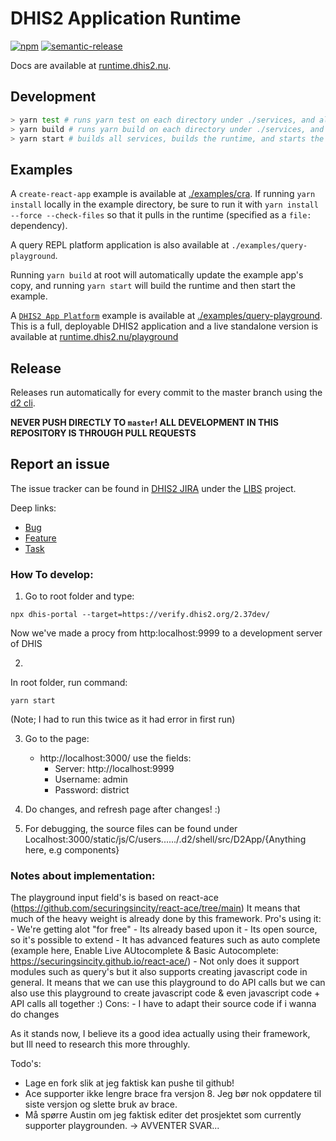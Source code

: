 # DHIS2 Application Runtime

[![npm](https://img.shields.io/npm/v/@dhis2/app-runtime.svg)](https://www.npmjs.com/package/@dhis2/app-runtime)
[![semantic-release](https://img.shields.io/badge/%20%20%F0%9F%93%A6%F0%9F%9A%80-semantic--release-e10079.svg)](https://github.com/semantic-release/semantic-release)

Docs are available at [runtime.dhis2.nu](https://runtime.dhis2.nu).

## Development

```sh
> yarn test # runs yarn test on each directory under ./services, and also in ./runtime
> yarn build # runs yarn build on each directory under ./services, and then in ./runtime
> yarn start # builds all services, builds the runtime, and starts the query playground server
```

## Examples

A `create-react-app` example is available at [./examples/cra](./examples/cra). If running `yarn install` locally in the example directory, be sure to run it with `yarn install --force --check-files` so that it pulls in the runtime (specified as a `file:` dependency).

A query REPL platform application is also available at `./examples/query-playground`.

Running `yarn build` at root will automatically update the example app's copy, and running `yarn start` will build the runtime and then start the example.

A [`DHIS2 App Platform`](https://platform.dhis2.nu) example is available at [./examples/query-playground](./examples/query-playground). This is a full, deployable DHIS2 application and a live standalone version is available at [runtime.dhis2.nu/playground](https://runtime.dhis2.nu/playground)

## Release

Releases run automatically for every commit to the master branch using the [d2 cli](https://github.com/dhis2/cli).

**NEVER PUSH DIRECTLY TO `master`! ALL DEVELOPMENT IN THIS REPOSITORY IS THROUGH PULL REQUESTS**

## Report an issue

The issue tracker can be found in [DHIS2 JIRA](https://jira.dhis2.org)
under the [LIBS](https://jira.dhis2.org/projects/LIBS) project.

Deep links:

-   [Bug](https://jira.dhis2.org/secure/CreateIssueDetails!init.jspa?pid=10700&issuetype=10006&components=11024)
-   [Feature](https://jira.dhis2.org/secure/CreateIssueDetails!init.jspa?pid=10700&issuetype=10300&components=11024)
-   [Task](https://jira.dhis2.org/secure/CreateIssueDetails!init.jspa?pid=10700&issuetype=10003&components=11024)




### How To develop:
1. Go to root folder and type:
```
npx dhis-portal --target=https://verify.dhis2.org/2.37dev/
```

Now we've made a procy from http:localhost:9999 to a development server of DHIS

2.
In root folder, run command:
```
yarn start
```
(Note; I had to run this twice as it had error in first run)

3. Go to the page:
   - http://localhost:3000/
    use the fields:
     - Server: http://localhost:9999
     - Username: admin
     - Password: district
   
4. Do changes, and refresh page after changes! :)

5. For debugging, the source files can be found under  Localhost:3000/static/js/C/users....../.d2/shell/src/D2App/{Anything here, e.g components}

### Notes about implementation:
The playground input field's is based on react-ace (https://github.com/securingsincity/react-ace/tree/main)
It means that much of the heavy weight is already done by this framework.
Pro's using it:
    - We're getting alot "for free"
    - Its already based upon it
    - Its open source, so it's possible to extend
    - It has advanced features such as auto complete (example here, Enable Live AUtocomplete & Basic Autocomplete: https://securingsincity.github.io/react-ace/)
    - Not only does it support modules such as query's but it also supports creating javascript code in general. It means that we can use this playground to do API calls
    but we can also use this playground to create javascript code & even javascript code + API calls all together :)
Cons:
    - I have to adapt their source code if i wanna do changes


As it stands now, I believe its a good idea actually using their framework, but Ill need to research this more throughly.

Todo's:
- Lage en fork slik at jeg faktisk kan pushe til github!
- Ace supporter ikke lengre brace fra versjon 8. Jeg bør nok oppdatere til siste versjon og slette bruk av brace.
- Må spørre Austin om jeg faktisk editer det prosjektet som currently supporter playgrounden. -> AVVENTER SVAR...


